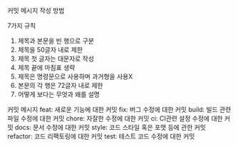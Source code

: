 커밋 메시지 작성 방법

7가지 규칙
1. 제목과 본문을 빈 행으로 구분
2. 제목을 50글자 내로 제한
3. 제목 첫 글자는 대문자로 작성
4. 제목 끝에 마침표 생략
5. 제목은 명령문으로 사용하며 과거형을 사용X
6. 본문의 각 행은 72글자 내로 제한
7. 어떻게 보다는 무엇과 왜를 설명

커밋 메시지 <type>
feat: 새로운 기능에 대한 커밋
fix: 버그 수정에 대한 커밋
build: 빌드 관련 파일 수정에 대한 커밋
chore: 자잘한 수정에 대한 커밋
ci: CI관련 설정 수정에 대한 커밋
docs: 문서 수정에 대한 커밋
style: 코드 스타일 혹은 포맷 등에 관한 커밋
refactor: 코드 리팩토링에 대한 커밋
test: 테스트 코드 수정에 대한 커밋
